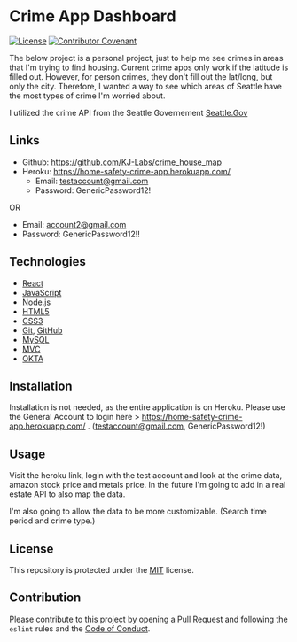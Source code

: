 # Crime App Dashboard
 

[![License](https://img.shields.io/static/v1?label=License&message=MIT&color=green)](https://choosealicense.com/licenses/mit/)
[![Contributor Covenant](https://img.shields.io/badge/Contributor%20Covenant-v2.0%20adopted-ff69b4.svg)](https://www.contributor-covenant.org/version/2/0/code_of_conduct/)

The below project is a personal project, just to help me see crimes in areas that I'm trying to find housing. Current crime apps only work if the latitude is filled out. However, for person crimes, they don't fill out the lat/long, but only the city. Therefore, I wanted a way to see which areas of Seattle have the most types of crime I'm worried about. 

I utilized the crime API from the Seattle Governement [Seattle.Gov](https://data.seattle.gov/) 




## Links
- Github: https://github.com/KJ-Labs/crime_house_map
- Heroku: https://home-safety-crime-app.herokuapp.com/
  - Email: testaccount@gmail.com
  - Password: GenericPassword12!

OR 

  - Email: account2@gmail.com 
  - Password: GenericPassword12!!



## Technologies
- [React](https://reactjs.org/)
- [JavaScript](https://www.javascript.com)
- [Node.js](https://nodejs.org/en/)
- [HTML5](https://en.wikipedia.org/wiki/HTML5)
- [CSS3](https://en.wikipedia.org/wiki/Cascading_Style_Sheets)
- [Git](https://git-scm.com/), [GitHub](https://github.com)
- [MySQL](https://www.mysql.com/)
- [MVC](https://en.wikipedia.org/wiki/Model%E2%80%93view%E2%80%93controller)
- [OKTA](https://www.okta.com/?utm_campaign=search_google_amer_us_ao_it_branded-okta_exact&utm_source=google&utm_medium=cpc&utm_term=okta&utm_page={url}&gclid=EAIaIQobChMIm96dr46u7QIVoj6tBh05_wo6EAAYASAAEgJsfPD_BwE)

## Installation
Installation is not needed, as the entire application is on Heroku. Please use the General Account to login here > https://home-safety-crime-app.herokuapp.com/ . (testaccount@gmail.com, GenericPassword12!)


## Usage
Visit the heroku link, login with the test account and look at the crime data, amazon stock price and metals price. In the future I'm going to add in a real estate API to also map the data. 

I'm also going to allow the data to be more customizable. (Search time period and crime type.)

## License
This repository is protected under the [MIT](https://choosealicense.com/licenses/mit/) license.

## Contribution
Please contribute to this project by opening a Pull Request and following the `eslint` rules and the [Code of Conduct](https://www.contributor-covenant.org/version/2/0/code_of_conduct/).

